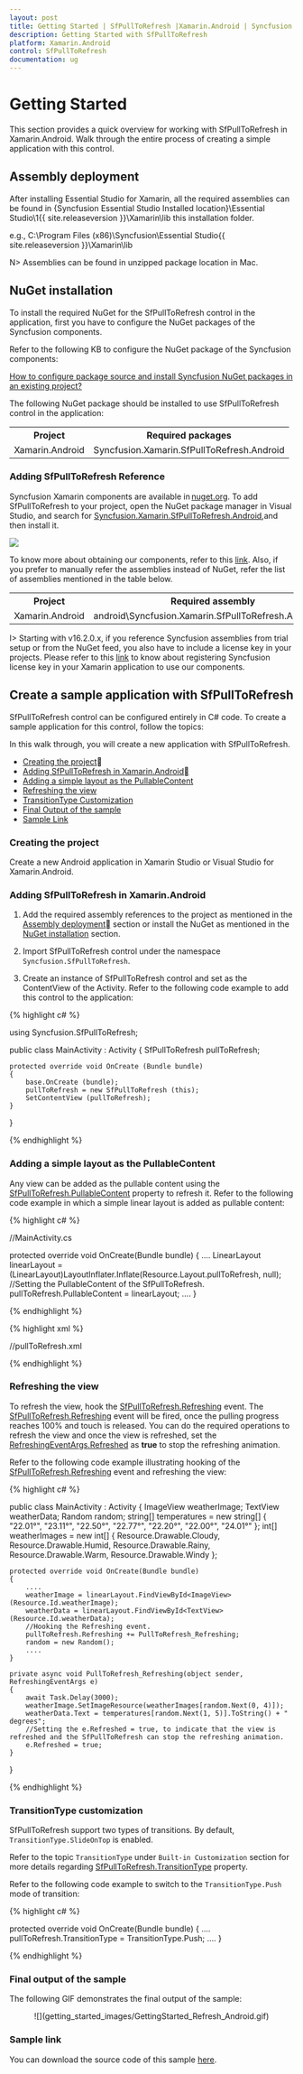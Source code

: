 ```yaml
---
layout: post
title: Getting Started | SfPullToRefresh |Xamarin.Android | Syncfusion
description: Getting Started with SfPullToRefresh
platform: Xamarin.Android
control: SfPullToRefresh
documentation: ug
--- 
```


# Getting Started

This section provides a quick overview for working with SfPullToRefresh in Xamarin.Android. Walk through the entire process of creating a simple application with this control.

## Assembly deployment

After installing Essential Studio for Xamarin, all the required assemblies can be found in {Syncfusion Essential Studio Installed location}\Essential Studio\1{{ site.releaseversion }}\Xamarin\lib this installation folder.

e.g., C:\Program Files (x86)\Syncfusion\Essential Studio\{{ site.releaseversion }}\Xamarin\lib

N> Assemblies can be found in unzipped package location in Mac.

## NuGet installation

To install the required NuGet for the SfPullToRefresh control in the application, first you have to configure the NuGet packages of the Syncfusion components.

Refer to the following KB to configure the NuGet package of the Syncfusion components:

[How to configure package source and install Syncfusion NuGet packages in an existing project?](https://www.syncfusion.com/kb/7441/how-to-configure-package-source-and-install-syncfusion-nuget-packages-in-an-existing-project)

The following NuGet package should be installed to use SfPullToRefresh control in the application:

<table>
<tr>
<th> Project </th>
<th> Required packages </th>
</tr>
<tr>
<td> Xamarin.Android </td>
<td> Syncfusion.Xamarin.SfPullToRefresh.Android </td>
</tr>
</table>

### Adding SfPullToRefresh Reference

Syncfusion Xamarin components are available in [nuget.org](https://www.nuget.org/). To add SfPullToRefresh to your project, open the NuGet package manager in Visual Studio, and search for [Syncfusion.Xamarin.SfPullToRefresh.Android](https://www.nuget.org/packages/Syncfusion.Xamarin.SFPullTORefresh.Android),and then install it.

![](getting_started_images/NuGetInstall.png)

To know more about obtaining our components, refer to this [link](https://help.syncfusion.com/xamarin-android/introduction/download-and-installation). Also, if you prefer to manually refer the assemblies instead of NuGet, refer the list of assemblies mentioned in the table below.

<table>
<tr>
<th> Project </th>
<th> Required assembly </th>
</tr>
<tr>
<td> Xamarin.Android </td>
<td> android\Syncfusion.Xamarin.SfPullToRefresh.Android.dll </td>
</tr>
</table>


I> Starting with v16.2.0.x, if you reference Syncfusion assemblies from trial setup or from the NuGet feed, you also have to include a license key in your projects. Please refer to this [link](https://help.syncfusion.com/common/essential-studio/licensing/license-key) to know about registering Syncfusion license key in your Xamarin application to use our components.

## Create a sample application with SfPullToRefresh

SfPullToRefresh control can be configured entirely in C# code. To create a sample application for this control, follow the topics: 

In this walk through, you will create a new application with SfPullToRefresh.

* [Creating the project](#creating-the-project)  
* [Adding SfPullToRefresh in Xamarin.Android](#adding-sfpulltorefresh-in-xamarinandroid) 
* [Adding a simple layout as the PullableContent](#adding-a-simple-layout-as-the-pullablecontent) 
* [Refreshing the view](#refreshing-the-view) 
* [TransitionType Customization](#transitiontype-customization)
* [Final Output of the sample](#final-output-of-the-sample)
* [Sample Link](#sample-link)

### Creating the project

Create a new Android application in Xamarin Studio or Visual Studio for Xamarin.Android.

### Adding SfPullToRefresh in Xamarin.Android

1. Add the required assembly references to the project as mentioned in the [Assembly deployment](#assembly-deployment) section or install the NuGet as mentioned in the [NuGet installation](#nuget-installation) section.

2. Import SfPullToRefresh control under the namespace `Syncfusion.SfPullToRefresh`.

3. Create an instance of SfPullToRefresh control and set as the ContentView of the Activity. Refer to the following code example to add this control to the application:

{% highlight c# %}

using Syncfusion.SfPullToRefresh; 

public class MainActivity : Activity 
{
    SfPullToRefresh pullToRefresh; 

    protected override void OnCreate (Bundle bundle) 
    {
        base.OnCreate (bundle); 
        pullToRefresh = new SfPullToRefresh (this); 
        SetContentView (pullToRefresh); 
    } 
} 

{% endhighlight %}

### Adding a simple layout as the PullableContent

Any view can be added as the pullable content using the [SfPullToRefresh.PullableContent](https://help.syncfusion.com/cr/cref_files/xamarin-android/Syncfusion.SfPullToRefresh.Android~Syncfusion.SfPullToRefresh.SfPullToRefresh~PullableContent.html) property to refresh it. Refer to the following code example in which a simple linear layout is added as pullable content:

{% highlight c# %}

//MainActivity.cs

protected override void OnCreate(Bundle bundle)
{
	....
	LinearLayout linearLayout = (LinearLayout)LayoutInflater.Inflate(Resource.Layout.pullToRefresh, null);
	//Setting the PullableContent of the SfPullToRefresh.
	pullToRefresh.PullableContent = linearLayout;
	....
}

{% endhighlight %}

{% highlight xml %}

//pullToRefresh.xml

<LinearLayout xmlns:android="http://schemas.android.com/apk/res/android"
    android:orientation="vertical"
    android:layout_width="match_parent"
    android:layout_height="match_parent"
    android:layout_weight="1"
    android:id="@+id/linearLayout">
    <TextView
        android:layout_marginTop="65dp"
        android:layout_width="wrap_content"
        android:layout_height="wrap_content"
        android:text="Morrisville Temperature"
        android:textSize="20sp"
        android:textColor="#0079ff"
        android:layout_gravity="center_horizontal" />
  <ImageView
        android:layout_marginTop="50dp"
        android:layout_width="155dp"
        android:layout_height="155dp"
        android:id="@+id/weatherImage"
        android:src="@drawable/cloudy"
        android:layout_gravity="center_horizontal"/>
    <TextView
        android:layout_marginTop="30dp"
        android:layout_width="wrap_content"
        android:layout_height="wrap_content"
        android:text="23.11° degrees"
        android:textAppearance="?android:attr/textAppearanceLarge"
        android:textSize="23sp"
        android:textAlignment="center"
        android:id="@+id/weatherData"
        android:textColor="#0079ff"
        android:layout_gravity="center" />
</LinearLayout>

{% endhighlight %}

### Refreshing the view

To refresh the view, hook the [SfPullToRefresh.Refreshing](https://help.syncfusion.com/cr/cref_files/xamarin-android/Syncfusion.SfPullToRefresh.Android~Syncfusion.SfPullToRefresh.SfPullToRefresh~Refreshing_EV.html) event. The [SfPullToRefresh.Refreshing](https://help.syncfusion.com/cr/cref_files/xamarin-android/Syncfusion.SfPullToRefresh.Android~Syncfusion.SfPullToRefresh.SfPullToRefresh~Refreshing_EV.html) event will be fired, once the pulling progress reaches 100% and touch is released. You can do the required operations to refresh the view and once the view is refreshed, set the [RefreshingEventArgs.Refreshed](https://help.syncfusion.com/cr/cref_files/xamarin-android/Syncfusion.SfPullToRefresh.Android~Syncfusion.SfPullToRefresh.RefreshingEventArgs~Refreshed.html) as <b>true</b> to stop the refreshing animation. 

Refer to the following code example illustrating hooking of the [SfPullToRefresh.Refreshing](https://help.syncfusion.com/cr/cref_files/xamarin-android/Syncfusion.SfPullToRefresh.Android~Syncfusion.SfPullToRefresh.SfPullToRefresh~Refreshing_EV.html) event and refreshing the view:

{% highlight c# %}

public class MainActivity : Activity 
{
    ImageView weatherImage;
    TextView weatherData;
    Random random;
    string[] temperatures = new string[] { "22.01°", "23.11°", "22.50°", "22.77°", "22.20°", "22.00°", "24.01°" };
    int[] weatherImages = new int[] { Resource.Drawable.Cloudy, Resource.Drawable.Humid, Resource.Drawable.Rainy, Resource.Drawable.Warm, Resource.Drawable.Windy };

    protected override void OnCreate(Bundle bundle)
    {
	    ....
	    weatherImage = linearLayout.FindViewById<ImageView>(Resource.Id.weatherImage);
        weatherData = linearLayout.FindViewById<TextView>(Resource.Id.weatherData);
	    //Hooking the Refreshing event.
	    pullToRefresh.Refreshing += PullToRefresh_Refreshing;
	    random = new Random();
	    ....
    }

    private async void PullToRefresh_Refreshing(object sender, RefreshingEventArgs e)
    {
        await Task.Delay(3000);
        weatherImage.SetImageResource(weatherImages[random.Next(0, 4)]);
        weatherData.Text = temperatures[random.Next(1, 5)].ToString() + " degrees";
	    //Setting the e.Refreshed = true, to indicate that the view is refreshed and the SfPullToRefresh can stop the refreshing animation.
        e.Refreshed = true;
    }
}

{% endhighlight %}

### TransitionType customization

SfPullToRefresh support two types of transitions. By default, `TransitionType.SlideOnTop` is enabled. 

Refer to the topic `TransitionType` under `Built-in Customization` section for more details regarding [SfPullToRefresh.TransitionType](https://help.syncfusion.com/cr/cref_files/xamarin-android/Syncfusion.SfPullToRefresh.Android~Syncfusion.SfPullToRefresh.SfPullToRefresh~TransitionType.html) property.

Refer to the following code example to switch to the `TransitionType.Push` mode of transition:

{% highlight c# %}

protected override void OnCreate(Bundle bundle)
{
	....
	pullToRefresh.TransitionType = TransitionType.Push;
	....
}

{% endhighlight %}

### Final output of the sample

The following GIF demonstrates the final output of the sample:

<div style="text-align:center" markdown="1">
![](getting_started_images/GettingStarted_Refresh_Android.gif)
</div>

### Sample link

You can download the source code of this sample [here](http://files2.syncfusion.com/Xamarin.Android/Samples/SfPullToRefresh_GettingStarted.zip).
